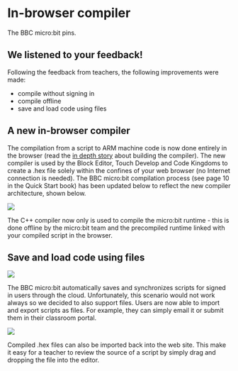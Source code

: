 # In-browser compiler

The BBC micro:bit pins.

## We listened to your feedback!

Following the feedback from teachers, the following improvements were made:

* compile without signing in
* compile offline
* save and load code using files

## A new in-browser compiler

The compilation from a script to ARM machine code is now done entirely in the browser  (read the [in depth story](https://www.touchdevelop.com/docs/touch-develop-in-208-bits) about building the compiler). The new compiler is used by the Block Editor, Touch Develop and Code Kingdoms to create a .hex file solely within the confines of your web browser (no Internet connection is needed). The BBC micro:bit compilation process (see page 10 in the Quick Start book) has been updated below to reflect the new compiler architecture, shown below.

![](/static/mb/offline-2.png)

The C++ compiler now only is used to compile the micro:bit runtime - this is done offline by the micro:bit team and the precompiled runtime linked with your compiled script in the browser.

## Save and load code using files

![](/static/mb/offline-0.png)

The BBC micro:bit automatically saves and synchronizes scripts for signed in users through the cloud. Unfortunately, this scenario would not work always so we decided to also support files. Users are now able to import and export scripts as files. For example, they can simply email it or submit them in their classroom portal.

![](/static/mb/offline-1.png)

Compiled .hex files can also be imported back into the web site. This make it easy for a teacher to review the source of a script by simply drag and dropping the file into the editor.

